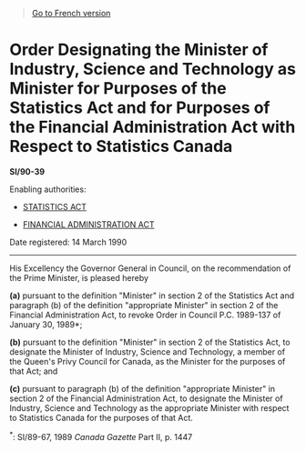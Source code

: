 > [Go to French version](/fr/Règlements/Textes%20réglementaires/90/39.md)

# Order Designating the Minister of Industry, Science and Technology as Minister for Purposes of the Statistics Act and for Purposes of the Financial Administration Act with Respect to Statistics Canada

**SI/90-39**

Enabling authorities: 
- [STATISTICS ACT](/en/Acts/Revised%20Statutes%20of%20Canada/S/S-19.md)

- [FINANCIAL ADMINISTRATION ACT](/en/Acts/Revised%20Statutes%20of%20Canada/F/F-11.md)

Date registered: 14 March 1990

----------

His Excellency the Governor General in Council, on the recommendation of the Prime Minister, is pleased hereby

**(a)** pursuant to the definition "Minister" in section 2 of the Statistics Act and paragraph (b) of the definition "appropriate Minister" in section 2 of the Financial Administration Act, to revoke Order in Council P.C. 1989-137 of January 30, 1989*;

**(b)** pursuant to the definition "Minister" in section 2 of the Statistics Act, to designate the Minister of Industry, Science and Technology, a member of the Queen's Privy Council for Canada, as the Minister for the purposes of that Act; and

**(c)** pursuant to paragraph (b) of the definition "appropriate Minister" in section 2 of the Financial Administration Act, to designate the Minister of Industry, Science and Technology as the appropriate Minister with respect to Statistics Canada for the purposes of that Act.



<sup>*</sup>: SI/89-67, 1989 *Canada Gazette* Part II, p. 1447<br />


